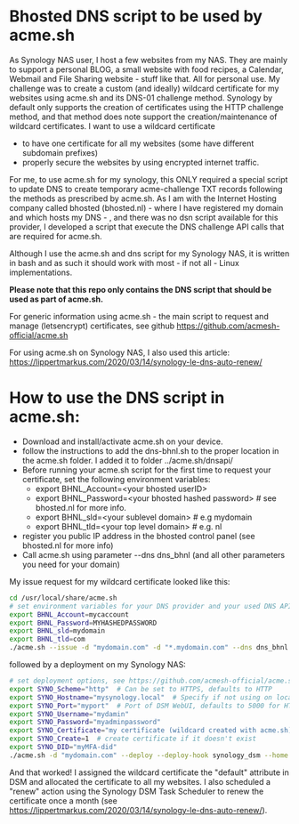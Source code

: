 # Bhosted DNS script to be used by acme.sh

As Synology NAS user, I host a few websites from my NAS. They are mainly to support a personal BLOG, a small website with food recipes, a Calendar, Webmail and File Sharing website - stuff like that. All for personal use.
My challenge was to create a custom (and ideally) wildcard certificate for my websites using acme.sh and its DNS-01 challenge method. Synology by default only supports the creation of certificates using the HTTP challenge method, and that method does note support the creation/maintenance of wildcard certificates. I want to use a wildcard certificate

- to have one certificate for all my websites (some have different subdomain prefixes)
- properly secure the websites by using encrypted internet traffic.

For me, to use acme.sh for my synology, this ONLY required a special script to update DNS to create temporary acme-challenge TXT records following the methods as prescribed by acme.sh. As I am with the Internet Hosting company called bhosted (bhosted.nl) - where I have registered my domain and which hosts my DNS - , and there was no dsn script available for this provider, I developed a script that execute the DNS challenge API calls that are required for acme.sh.

Although I use the acme.sh and dns script for my Synology NAS, it is written in bash and as such it should work with most - if not all - Linux implementations.

**Please note that this repo only contains the DNS script that should be used as part of acme.sh.**

 For generic information using acme.sh - the main script to request and manage (letsencrypt) certificates, see github https://github.com/acmesh-official/acme.sh 

 For using acme.sh on Synology NAS, I also used this article: https://lippertmarkus.com/2020/03/14/synology-le-dns-auto-renew/


# How to use the DNS script in acme.sh:

- Download and install/activate acme.sh on your device.
- follow the instructions to add the dns-bhnl.sh to the proper location in the acme.sh folder. I added it to folder ../acme.sh/dnsapi/
- Before running your acme.sh script for the first time to request your certificate, set the following environment variables:
    - export BHNL_Account=\<your bhosted userID\> 
    - export BHNL_Password=\<your bhosted hashed password\> # see bhosted.nl for more info. 
    - export BHNL_sld=\<your sublevel domain\> # e.g mydomain
    - export BHNL_tld=\<your top level domain\> # e.g. nl
- register you public IP address in the bhosted control panel (see bhosted.nl for more info)
- Call acme.sh using parameter --dns dns_bhnl (and all other parameters you need for your domain)

My issue request for my wildcard certificate looked like this:

```bash
cd /usr/local/share/acme.sh
# set environment variables for your DNS provider and your used DNS API
export BHNL_Account=mycaccount
export BHNL_Password=MYHASHEDPASSWORD
export BHNL_sld=mydomain
export BHNL_tld=com
./acme.sh --issue -d "mydomain.com" -d "*.mydomain.com" --dns dns_bhnl --home $PWD --server letsencrypt
```

followed by a deployment on my Synology NAS:

```bash
# set deployment options, see https://github.com/acmesh-official/acme.sh/wiki/deployhooks#20-deploy-the-cert-into-synology-dsm
export SYNO_Scheme="http"  # Can be set to HTTPS, defaults to HTTP
export SYNO_Hostname="mysynology.local"  # Specify if not using on localhost
export SYNO_Port="myport"  # Port of DSM WebUI, defaults to 5000 for HTTP and 5001 for HTTPS
export SYNO_Username="mydamin"
export SYNO_Password="myadminpassword"
export SYNO_Certificate="my certificate (wildcard created with acme.sh)"  # description text shown in Control Panel ➡ Security ➡ Certificate
export SYNO_Create=1  # create certificate if it doesn't exist
export SYNO_DID="myMFA-did"
./acme.sh -d "mydomain.com" --deploy --deploy-hook synology_dsm --home $PWD
```

And that worked! I assigned the wildcard certificate the "default" attribute in DSM and allocated the certificate to all my websites. I also scheduled a "renew" action using the Synology DSM Task Scheduler to renew the certificate once a month (see https://lippertmarkus.com/2020/03/14/synology-le-dns-auto-renew/).

